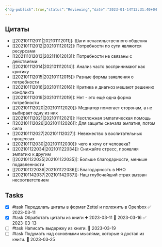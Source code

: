 ```yaml
---
{"dg-publish":true,"status":"Reviewing","date":"2023-01-14T13:31:40+04:00","modified_at":"2023-03-11T21:41:45+04:00","rating":4,"tags":["books"],"permalink":"/books/nenasilstvennoe-obshhenie/","dgPassFrontmatter":true}
---
```






## Цитаты

- [[202101112011|202101112011]]: Шаги ненасильственного общения
- [[202101112012|202101112012]]: Потребности по сути являются ресурсами
- [[202111012013|202111012013]]: Потребности не связаны с действиями
- [[202101112014|202101112014]]: Анализ часто воспринимают как критику
- [[202101112015|202101112015]]: Разные формы заявления о потребности
- [[202101112016|202101112016]]: Критика и диагноз мешают решению конфликта
- [[202101112019|202101112019]]: Нет - это ещё одна форма потребности
- [[202101112020|202101112020]]: Медиатор помогает сторонам, а не выбирает одну из них
- [[202101112021|202101112021]]: Неотложная эмпатическая помощь
- [[202101112026|202101112026]]: Для защиты сначала эмпатия, потом сила
- [[202101112027|202101112027]]: Невежество в воспитательных процессах
- [[202101112030|202101112030]]: чего я хочу от человека?
- [[202101122034|202101122034]]: Снижайте стресс, проявляя эмпатию к другим
- [[202101122035|202101122035]]: Больше благодарности, меньше подавленности
- [[202101122036|202101122036]]: Благодарность в ННО
- [[202101142037|202101142037]]: Наш глубочайший страх вызван несоответствием


## Tasks

- [x] #task Переделать цитаты в формат Zettel и положить в Openbox ✅ 2023-03-11
- [x] #task Обработать цитаты из книги ➕ 2023-03-11 📅 2023-03-16 ✅ 2023-03-13
- [ ] #task Написать выдержку из книги. 📅 2023-03-19
- [ ] #task Подумать над основными мыслями, которые я достал из книги. 📅 2023-03-25
